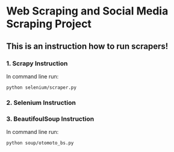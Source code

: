 # Web Scraping and Social Media Scraping Project

## This is an instruction how to run scrapers!

### 1. Scrapy Instruction
In command line run:
```
python selenium/scraper.py
```

### 2. Selenium Instruction


### 3. BeautifoulSoup Instruction
In command line run:
```
python soup/otomoto_bs.py
```